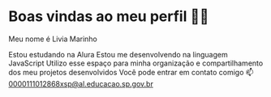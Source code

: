 # Boas vindas ao meu perfil 💙💙
Meu nome é Livia Marinho

Estou estudando na Alura
Estou me desenvolvendo na linguagem JavaScript
Utilizo esse espaço para minha organização e compartilhamento dos meu projetos desenvolvidos
Você pode entrar em contato comigo 📫
0000111012868xsp@al.educacao.sp.gov.br
